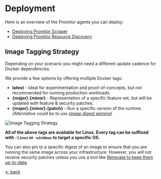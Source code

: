 # Deployment

Here is an overview of the Promitor agents you can deploy:

- [Deploying Promitor Scraper](scraper/index.md)
- [Deploying Promitor Resource Discovery](resource-discovery/index.md)

## Image Tagging Strategy

Depending on your scenario you might need a different update cadence for Docker dependencies.

We provide a few options by offering multiple Docker tags:

- **latest** - Ideal for experimentation and proof-of-concepts, but not recommended
  for running production workloads.
- **{major}.{minor}** - Representation of a specific feature set, but will be
  updated with feature & security patches.
- **{major}.{minor}.{patch}** - Run a specific version of the runtime.
_(Alternative could be to use [image digest pinning](https://docs.docker.com/engine/reference/commandline/pull/#pull-an-image-by-digest-immutable-identifier))_

![Image Tagging Strategy](./../media/deploy-image-tagging-strategy.png)

**All of the above tags are available for Linux. Every tag can be suffixed with
 `-linux` or `-windows` to target a specific OS.**

You can also pin to a specific digest of an image to ensure that you are running
the same image across your infrastructure. However, you will not receive security
patches unless you use a tool like [Renovate to keep them up-to-date](https://www.mend.io/free-developer-tools/blog/overcoming-dockers-mutable-image-tags/).

[&larr; back](../index.md)
